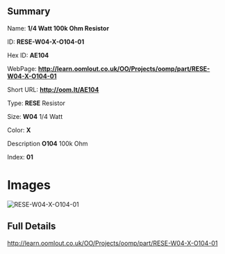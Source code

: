 

## Summary
 
Name: __1/4 Watt 100k Ohm Resistor__

ID: __RESE-W04-X-O104-01__

Hex ID: __AE104__

WebPage: __http://learn.oomlout.co.uk/OO/Projects/oomp/part/RESE-W04-X-O104-01__

Short URL: __http://oom.lt/AE104__


Type: __RESE__ Resistor 

Size: __W04__ 1/4 Watt 

Color: __X__  

Description __O104__ 100k Ohm 

Index: __01__


# Images
![RESE-W04-X-O104-01](http://oomlout.com/oomp-gen/parts/RESE-W04-X-O104-01/RESE-W04-X-O104-01_420.jpg)



## Full Details

 http://learn.oomlout.co.uk/OO/Projects/oomp/part/RESE-W04-X-O104-01














